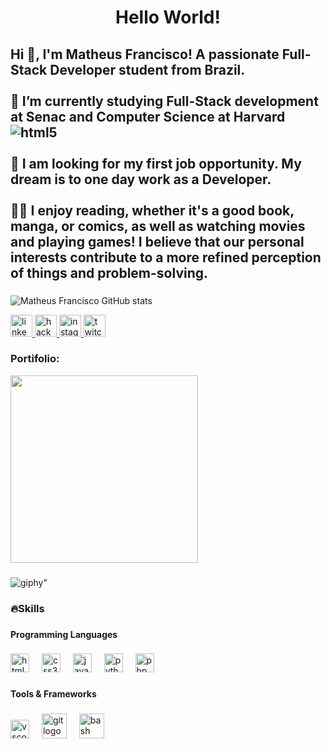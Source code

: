 <h1 align="center">Hello World!</h1>

###

<h2 align="left">Hi 👋, I'm Matheus Francisco! A passionate Full-Stack Developer student from Brazil.<br>
  <br>🌱 I’m currently studying Full-Stack development at Senac and Computer Science at Harvard <img align="center" alt="html5" src="https://img.shields.io/badge/Edx-193A3E?style=for-the-badge&logo=edx&logoColor=white"/> <br>
  <br>🔭 I am looking for my first job opportunity. My dream is to one day work as a Developer.<br>
  <br>👨‍💻  I enjoy reading, whether it's a good book, manga, or comics, as well as watching movies and playing games! I believe that our personal interests contribute to a more refined perception of things and problem-solving.</h2>

###
    
  ![Matheus Francisco GitHub stats](https://github-readme-stats-matheus-francisco.vercel.app/api?username=mathfrancisco&show_icons=true&theme=dracula)
  

    
<div align="left">
  <a href="https://www.linkedin.com/in/matheus-francisco-1a33381b3/" target="_blank">
    <img src="https://img.shields.io/static/v1?message=LinkedIn&logo=linkedin&label=&color=0077B5&logoColor=white&labelColor=&style=for-the-badge" height="35" alt="linkedin logo"  />
  </a>
  <a href="https://www.hackerrank.com/profile/math_francisco2" target="_blank">
    <img src="https://img.shields.io/static/v1?message=HackerRank&logo=hackerrank&label=&color=2EC866&logoColor=white&labelColor=&style=for-the-badge" height="35" alt="hackerrank logo"  /> 
    
  <a href="https://www.instagram.com/_mathfrancisco/" target="_blank">
    <img src="https://img.shields.io/static/v1?message=Instagram&logo=instagram&label=&color=E4405F&logoColor=white&labelColor=&style=for-the-badge" height="35" alt="instagram logo"  />
  </a>
   <a href="https://www.twitch.tv/fubah00" target="_blank">
    <img src="https://img.shields.io/static/v1?message=Twitch&logo=twitch&label=&color=9146FF&logoColor=white&labelColor=&style=for-the-badge" height="35" alt="twitch logo"  />
   </a>
</div>

###

<h3 align="left">Portifolio:</h3>
<div align="left">
<a href="https://matheus-francisco-portifolio.netlify.app/" > 
<img src="https://github.com/mathfrancisco/mathfrancisco/assets/81334745/0c0f2054-c3a6-415c-8df3-2a7c42fa3061.png" width="300px"/>
</a>
</div>

###

![giphy](https://github.com/mathfrancisco/mathfrancisco/assets/81334745/05505afe-8cb6-44ca-b299-0e11d2bf7e6a)" 
  
###

<h3 align="left">🔥Skills</h3>

###

<h4 align="left">Programming Languages</h4>

###

<div align="left">
  <img src="https://cdn.jsdelivr.net/gh/devicons/devicon/icons/html5/html5-original.svg" height="30" alt="html5 logo"  />
  <img width="12" />
  <img src="https://cdn.jsdelivr.net/gh/devicons/devicon/icons/css3/css3-original.svg" height="30" alt="css3 logo"  />
  <img width="12" />
  <img src="https://cdn.jsdelivr.net/gh/devicons/devicon/icons/javascript/javascript-original.svg" height="30" alt="javascript logo"  />
  <img width="12" />
  <img src="https://cdn.jsdelivr.net/gh/devicons/devicon/icons/python/python-original.svg" height="30" alt="python logo"  />
  <img width="12" />
  <img src="https://cdn.jsdelivr.net/gh/devicons/devicon/icons/php/php-original.svg" height="30" alt="php logo"  />
</div>

###

<h4 align="left">Tools & Frameworks</h4>

###

<div align="left">
  <img src="https://cdn.jsdelivr.net/gh/devicons/devicon/icons/vscode/vscode-original.svg" height="30" alt="vscode logo">
  <img width="12" />
  <img src="https://cdn.jsdelivr.net/gh/devicons/devicon/icons/git/git-original.svg" height="40" alt="git logo"  />
  <img width="12" />
  <img src="https://cdn.jsdelivr.net/gh/devicons/devicon/icons/bash/bash-original.svg" height="40" alt="bash logo"  />
</div>

###

